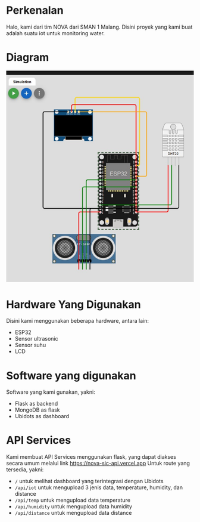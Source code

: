 # Perkenalan
Halo, kami dari tim NOVA dari SMAN 1 Malang. Disini proyek yang kami buat adalah suatu iot untuk monitoring water.

# Diagram
![Diagram](/diagram/diagram.jpeg "Diagram")

# Hardware Yang Digunakan
Disini kami menggunakan beberapa hardware, antara lain:
- ESP32
- Sensor ultrasonic
- Sensor suhu
- LCD

# Software yang digunakan
Software yang kami gunakan, yakni:
- Flask as backend
- MongoDB as flask
- Ubidots as dashboard

# API Services
Kami membuat API Services menggunakan flask, yang dapat diakses secara umum melalui link https://nova-sic-api.vercel.app
Untuk route yang tersedia, yakni:
- `/` untuk melihat dashboard yang terintegrasi dengan Ubidots
- `/api/iot` untuk mengupload 3 jenis data, temperature, humidity, dan distance
- `/api/temp` untuk mengupload data temperature
- `/api/humidity` untuk mengupload data humidity
- `/api/distance` untuk mengupload data distance
